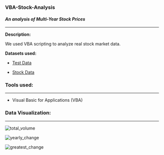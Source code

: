 ### VBA-Stock-Analysis
#### <i> An analysis of Multi-Year Stock Prices</i>

----------------------

**Description:**

We used VBA scripting to analyze real stock market data.

<b>Datasets used:</b>

* [Test Data](Resources/alphabetical_testing.xlsx)

* [Stock Data](Resources/Multiple_year_stock_data.xlsx)

### Tools used:
----------------------

  - Visual Basic for Applications (VBA)

###  Data Visualization:
----------------------

![total_volume](Results/total_volume.png)

![yearly_change](Results/yearly_change.png)

![greatest_change](Results/greatest_change.png)